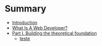 # Summary

* [Introduction](README.md)
* [What Is A Web Developer?](what_is_a_web_developer.md)
* [Part I. Building the theoretical foundation](part1/README.md)
  * [teste](part1/teste.md)

